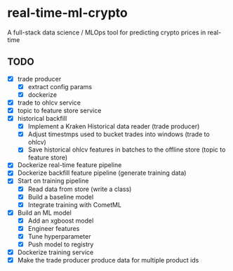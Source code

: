# real-time-ml-crypto
A full-stack data science / MLOps tool for predicting crypto prices in real-time


## TODO
 - [x] trade producer
    - [x] extract config params
    - [x] dockerize
 - [x] trade to ohlcv service
 - [x] topic to feature store service
 - [X] historical backfill
    - [X] Implement a Kraken Historical data reader (trade producer)
    - [X] Adjust timestmps used to bucket trades into windows (trade to ohlcv)
    - [X] Save historical ohlcv features in batches to the offline store (topic to feature store)

 - [X] Dockerize real-time feature pipeline
 - [X] Dockerize backfill feature pipeline (generate training data)
 - [X] Start on training pipeline
   - [X] Read data from store (write a class)
   - [X] Build a baseline model
   - [X] Integrate training with CometML
 - [X] Build an ML model
    - [X] Add an xgboost model
    - [X] Engineer features
    - [X] Tune hyperparameter
    - [X] Push model to registry
 - [X] Dockerize training service
 - [X] Make the trade producer produce data for multiple product ids